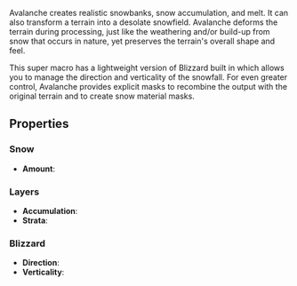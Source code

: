 Avalanche creates realistic snowbanks, snow accumulation, and melt. It can also transform a terrain into a desolate snowfield. Avalanche deforms the terrain during processing, just like the weathering and/or build-up from snow that occurs in nature, yet preserves the terrain's overall shape and feel. 

This super macro has a lightweight version of Blizzard built in which allows you to manage the direction and verticality of the snowfall. For even greater control, Avalanche provides explicit masks to recombine the output with the original terrain and to create snow material masks.

## Properties

### Snow 

- **Amount**: 

### Layers 

- **Accumulation**: 
- **Strata**: 

### Blizzard 

- **Direction**: 
- **Verticality**: 


